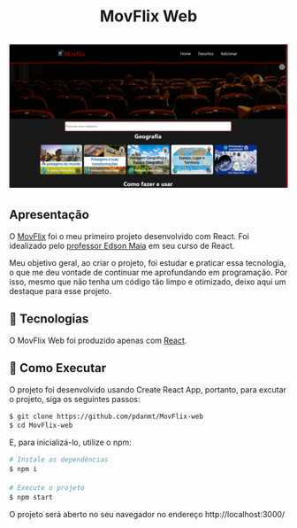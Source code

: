 <h1 align='center'>
    MovFlix Web
    <br />
    <br />
    <img src='public/cover.svg'/>
</h1>

## Apresentação
O [MovFlix](https://movflix-web.vercel.app/) foi o meu primeiro projeto desenvolvido com React. Foi idealizado pelo [professor Edson Maia](https://www.youtube.com/c/professoredsonmaia) em seu curso de React.

Meu objetivo geral, ao criar o projeto, foi estudar e praticar essa tecnologia, o que me deu vontade de continuar me aprofundando em programação. Por isso, mesmo que não tenha um código tão limpo e otimizado, deixo aqui um destaque para esse projeto.

## 🧪 Tecnologias
O MovFlix Web foi produzido apenas com [React](https://react.dev/).

## 🚀 Como Executar
O projeto foi desenvolvido usando Create React App, portanto, para excutar o projeto, siga os seguintes passos:
```bash
$ git clone https://github.com/pdanmt/MovFlix-web
$ cd MovFlix-web
```
E, para inicializá-lo, utilize o npm:
```bash
# Instale as dependências
$ npm i

# Execute o projeto
$ npm start
```
O projeto será aberto no seu navegador no endereço http://localhost:3000/
